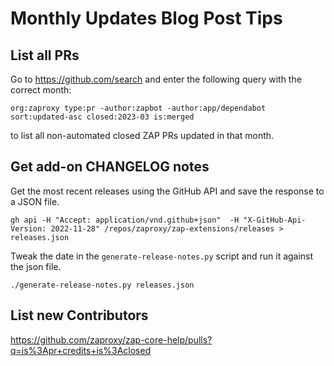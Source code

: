 # Monthly Updates Blog Post Tips

## List all PRs
Go to https://github.com/search and enter the following query with the correct month:

```
org:zaproxy type:pr -author:zapbot -author:app/dependabot sort:updated-asc closed:2023-03 is:merged
```

to list all non-automated closed ZAP PRs updated in that month.

## Get add-on CHANGELOG notes

Get the most recent releases using the GitHub API and save the response to a JSON file.

```shell
gh api -H "Accept: application/vnd.github+json"  -H "X-GitHub-Api-Version: 2022-11-28" /repos/zaproxy/zap-extensions/releases > releases.json
```

Tweak the date in the `generate-release-notes.py` script and run it against the json file.

```shell
./generate-release-notes.py releases.json
```

## List new Contributors

https://github.com/zaproxy/zap-core-help/pulls?q=is%3Apr+credits+is%3Aclosed

